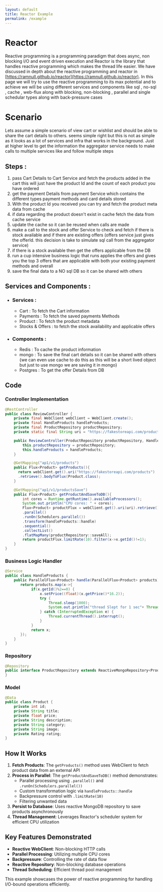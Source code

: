 ```yaml
---
layout: default
title: Reactor Example
permalink: /example
---
```


# Reactor
Reactive programming is a programming paradigm that does async, non blocking I/O and event driven execution and Reactor is the library that handles reactive programming which makes the thread life easier. We have discussed in depth about the reactive programming and reactor in [https://ramnull.github.io/reactor](https://ramnull.github.io/reactor). In this page we will try to use the reactive programming to its max potential and to achieve we will be using different services and components like sql , no-sql , cache , web-flux along with blocking, non-blocking , parallel and single schedular types along with back-pressure cases  

# Scenario 
Lets assume a simple scenario of view cart or wishlist and should be able to share the cart details to others. seems simple right but this is not as simple as it looks as a lot of services and infra that works in the background. Just at higher level to get the information the aggregator service needs to make calls to multiple services like and follow multiple steps 

## Steps : 
1. pass Cart Details to Cart Service and fetch the products added in the cart this will just have the product Id and the count of each product you have ordered 
2. get the payment Details from payment Service which contains the different types payment methods and card details stored 
3. With the product Id you received you can try and fetch the product meta data from cache 
4. if data regarding the product doesn't exist in cache fetch the data from cache service 
5. update the cache so it can be reused when calls are made 
6. make a call to the stock and offer Service to check and fetch if there is stock available and if there are existing offers (offers service just gives the offerId. this decision is take to simulate sql call from the aggregator service)
7. if there is a stock available then get the offers applicable from the DB 
8. run a cup intensive business logic that runs applies the offers and gives you the top 3 offers that are applicable with both your existing payment methods and overall 
9. save the final data to a NO sql DB so it can be shared with others 

## Services and Components : 

- ### Services :
    - Cart : To fetch the Cart information
    - Payments : To fetch the saved payments Methods 
    - Product : To fetch the product metadata
    - Stocks & Offers : to fetch the stock availability and applicable offers 
- ### Components : 
    - Redis : To cache the product information
    - mongo : To save the final cart details so it can be shared with others {we can even use cache to do this as this will be a short lived object but just to use mongo we are saving it in mongo}
    - Postgres : To get the offer Details from DB 


## Code



### Controller Implementation

```java
@RestController
public class ReviewController {
    private final WebClient webClient = WebClient.create();
    private final HandleProducts handleProducts;
    private final ProductRepository productRepository;
    private static final String uri = "https://fakestoreapi.com/products";

    public ReviewController(ProductRepository productRepository, HandleProducts handleProducts) {
        this.productRepository = productRepository;
        this.handleProducts = handleProducts;
    }

    @GetMapping("ap1/v1/products")
    public Flux<Product> getProducts(){
      return webClient.get().uri("https://fakestoreapi.com/products")
      .retrieve().bodyToFlux(Product.class);
    }

    @GetMapping("ap1/v1/productsSave")
    public Flux<Product> getProductAndSaveToDB(){
        int cores = Runtime.getRuntime().availableProcessors();
        System.out.println("CPU cores: " + cores);
        Flux<Product> productFlux = webClient.get().uri(uri).retrieve().bodyToFlux(Product.class)
        .parallel()
        .runOn(Schedulers.parallel())
        .transform(handleProducts::handle)
        .sequential()
        .collectList()
        .flatMapMany(productRepository::saveAll);
        return productFlux.limitRate(10).filter(x->x.getId()!=1);
    }
}
```

### Business Logic Handler

```java
@Service
public class HandleProducts {
    public ParallelFlux<Product> handle(ParallelFlux<Product> products) {
       return products.map(x->{
            if(x.getId()%2==0) {
                x.setPrice((float)(x.getPrice()*16.2));
                try {
                    Thread.sleep(1000);
                    System.out.println("thread Slept for 1 sec"+ Thread.currentThread().getName());
                } catch (InterruptedException e) {
                    Thread.currentThread().interrupt();
                }
            }
            return x;
       });
    }
}
```

### Repository

```java
@Repository
public interface ProductRepository extends ReactiveMongoRepository<Product, Integer> {
}
```

### Model

```java
@Data
public class Product {
    private int id;
    private String title;
    private float price;
    private String description;
    private String category;
    private String image;
    private Rating rating;
}
```

## How It Works

1. **Fetch Products**: The `getProducts()` method uses WebClient to fetch product data from an external API
2. **Process in Parallel**: The `getProductAndSaveToDB()` method demonstrates:
   - Parallel processing using `.parallel()` and `.runOn(Schedulers.parallel())`
   - Custom transformation logic via `handleProducts::handle`
   - Backpressure control with `.limitRate(10)`
   - Filtering unwanted data
3. **Persist to Database**: Uses reactive MongoDB repository to save products asynchronously
4. **Thread Management**: Leverages Reactor's scheduler system for efficient CPU utilization

## Key Features Demonstrated

- **Reactive WebClient**: Non-blocking HTTP calls
- **Parallel Processing**: Utilizing multiple CPU cores
- **Backpressure**: Controlling the rate of data flow
- **Reactive Repository**: Non-blocking database operations
- **Thread Scheduling**: Efficient thread pool management

This example showcases the power of reactive programming for handling I/O-bound operations efficiently.

